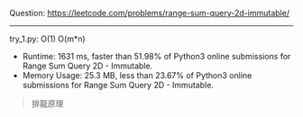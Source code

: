Question: https://leetcode.com/problems/range-sum-query-2d-immutable/

---

try_1.py: O(1) O(m*n)

* Runtime: 1631 ms, faster than 51.98% of Python3 online submissions for Range Sum Query 2D - Immutable.
* Memory Usage: 25.3 MB, less than 23.67% of Python3 online submissions for Range Sum Query 2D - Immutable.

> 排龍原理
